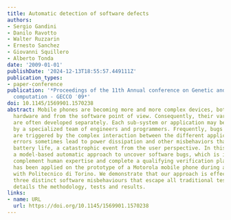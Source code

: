 ```yaml
---
title: Automatic detection of software defects
authors:
- Sergio Gandini
- Danilo Ravotto
- Walter Ruzzarin
- Ernesto Sanchez
- Giovanni Squillero
- Alberto Tonda
date: '2009-01-01'
publishDate: '2024-12-13T18:55:57.449111Z'
publication_types:
- paper-conference
publication: '*Proceedings of the 11th Annual conference on Genetic and evolutionary
  computation - GECCO ′09*'
doi: 10.1145/1569901.1570238
abstract: Mobile phones are becoming more and more complex devices, both from the
  hardware and from the software point of view. Consequently, their various parts
  are often developed separately. Each sub-system or application may be worked out
  by a specialized team of engineers and programmers. Frequently, bugs in one component
  are triggered by the complex interaction between the different applications. Those
  errors sometimes lead to power dissipation and other misbehaviors that lower residual
  battery life, a catastrophic event from the user perspective. In this paper we propose
  a model-based automatic approach to uncover software bugs, which is intended to
  complement human expertise and complete a qualifying verification plan. The system
  has been applied on the prototype of a Motorola mobile phone during a partnership
  with Politecnico di Torino. We demonstrate that our approach is effective by detecting
  three distinct software misbehaviours that escape all traditional tests. The paper
  details the methodology, tests and results.
links:
- name: URL
  url: https://doi.org/10.1145/1569901.1570238
---
```

